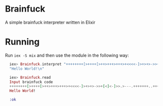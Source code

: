 # Brainfuck
A simple brainfuck interpreter written in Elixir

# Running
Run `iex -S mix` and then use the module in the following way:
```elixir
  iex> Brainfuck.interpret "++++++++[>++++[>++>+++>+++>+<<<<-]>+>+>->>+[<]<-]>>.>---.+++++++..+++.>>.<-.<.+++.------.--------.>>+.>++."
  "Hello World!\n"

  iex> Brainfuck.read                                                                            
  Input brainfuck code
  ++++++++[>++++[>++>+++>+++>+<<<<-]>+>+>->>+[<]<-]>>.>---.+++++++..+++.>>.<-.<.+++.------.--------.>>+.>++.
  Hello World!

  :ok
```
